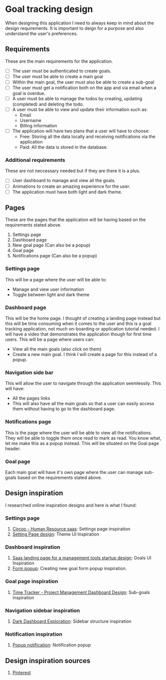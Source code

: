 # Goal tracking design
When designing this application I need to always keep in mind about the design requirements. It is important to deign for a purpose and also understand the user's preferences.

## Requirements
These are the main requirements for the application.
- [ ] The user must be authenticated to create goals.
- [ ] The user must be able to create a main goal
- [ ] Within the main goal, the user must also be able to create a sub-goal
- [ ] The user must get a notification both on the app and via email when a goal is overdue.
- [ ] A user must be able to manage the todos by creating, updating (completed) and deleting the todo.
- [ ] A user must be able to view and update their information such as:
    - Email
    - Username
    - Billing information
- [ ] The application will have two plans that a user will have to choose:
    - Free: Storing all the data locally and receiving notifications via the application
    - Paid: All the data is stored in the database.

### Additional requirements
These are not neccessary needed but if they are there it is a plus.
- [ ] User dashboard to manage and view all the goals.
- [ ] Animations to create an amazing experience for the user.
- [ ] The application must have both light and dark theme.

## Pages
These are the pages that the application will be having based on the requirements stated above.
1. Settings page
2. Dashboard page
3. New goal page (Can also be a popup)
4. Goal page
5. Notifications page (Can also be a popup)

### Settings page
This will be a page where the user will be able to:
- Manage and view user information
- Toggle between light and dark theme

### Dashboard page
This will be the home page. I thought of creating a landing page instead but this will be time consuming when it comes to the user and this is a goal tracking application, not much on-boarding or application tutorial needed. I will have a video that demonstrates the application though for first time users.
This will be a page where users can:
- View all the main goals (also click on them)
- Create a new main goal. I think I will create a page for this instead of a popup.

### Navigation side bar
This will allow the user to navigate through the application seemlessily. This will have:
- All the pages links
- This will also have all the main goals so that a user can easily access them without having to go to the dashboard page.

### Notifications page
This is the page where the user will be able to view all the notifications. They will be able to toggle them once read to mark as read.
You know what, let me make this as a popup instead. This will be situated on the Goal page header.

### Goal page
Each main goal will have it's own page where the user can manage sub-goals based on the requirements stated above.

## Design inspiration
I researched online inspiration designs and here is what I found:
### Settings page
1. [Circoo - Human Resource saas](https://za.pinterest.com/pin/350858627236674258/): Settings page inspiration
2. [Setting Page design](https://za.pinterest.com/pin/1090504497258873997/): Theme UI Inspiration

### Dashboard inspiration
1. [Saas landing page for a management tools startup design](https://za.pinterest.com/pin/561190803583322523/): Goals UI Inspiration
2. [Form popup](https://za.pinterest.com/pin/489625790754799001/): Creating new goal form popup inspiration.

### Goal page inspiration
1. [Time Tracker - Project Management Dashboard Design](https://za.pinterest.com/pin/605452743674222230/): Sub-goals inspiration

### Navigation sidebar inspiration
1. [Dark Dashboard Exploration](https://za.pinterest.com/pin/583568064240733908/): Sidebar structure inspiration

### Notification inspiration 
1. [Popup notification](https://za.pinterest.com/pin/626281891958341065/): Notification popup

## Design inspiration sources
1. [Pinterest](https://za.pinterest.com/)